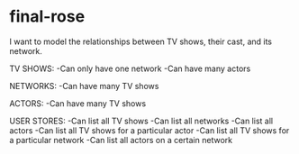 # final-rose

I want to model the relationships between TV shows, their cast, and its network.

TV SHOWS:
-Can only have one network
-Can have many actors

NETWORKS:
-Can have many TV shows

ACTORS:
-Can have many TV shows

USER STORES:
-Can list all TV shows
-Can list all networks
-Can list all actors
-Can list all TV shows for a particular actor
-Can list all TV shows for a particular network
-Can list all actors on a certain network